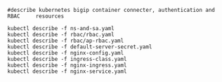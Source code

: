     
    #describe kubernetes bigip container connecter, authentication and RBAC     resources

    kubectl describe -f ns-and-sa.yaml
    kubectl describe -f rbac/rbac.yaml
    kubectl describe -f rbac/ap-rbac.yaml
    kubectl describe -f default-server-secret.yaml
    kubectl describe -f nginx-config.yaml
    kubectl describe -f ingress-class.yaml
    kubectl describe -f nginx-ingress.yaml
    kubectl describe -f nginx-service.yaml